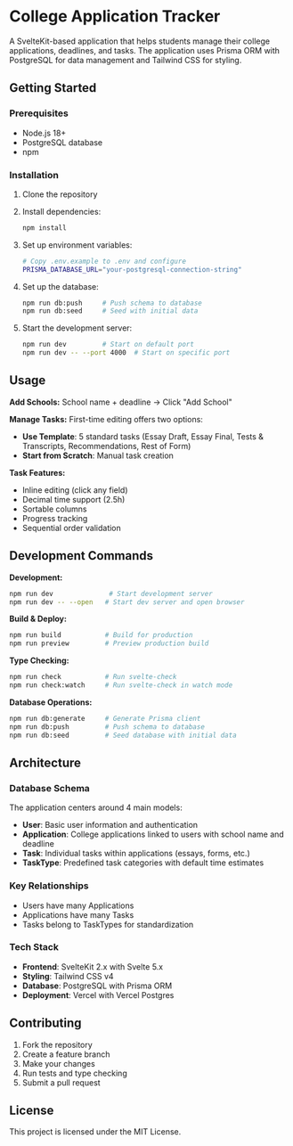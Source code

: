 # College Application Tracker

A SvelteKit-based application that helps students manage their college applications, deadlines, and tasks. The application uses Prisma ORM with PostgreSQL for data management and Tailwind CSS for styling.

## Getting Started

### Prerequisites

- Node.js 18+ 
- PostgreSQL database
- npm

### Installation

1. Clone the repository
2. Install dependencies:
   ```bash
   npm install
   ```

3. Set up environment variables:
   ```bash
   # Copy .env.example to .env and configure
   PRISMA_DATABASE_URL="your-postgresql-connection-string"
   ```

4. Set up the database:
   ```bash
   npm run db:push     # Push schema to database
   npm run db:seed     # Seed with initial data
   ```

5. Start the development server:
   ```bash
   npm run dev         # Start on default port
   npm run dev -- --port 4000  # Start on specific port
   ```

## Usage

**Add Schools:** School name + deadline → Click "Add School"

**Manage Tasks:** First-time editing offers two options:
- **Use Template**: 5 standard tasks (Essay Draft, Essay Final, Tests & Transcripts, Recommendations, Rest of Form)
- **Start from Scratch**: Manual task creation

**Task Features:**
- Inline editing (click any field)
- Decimal time support (2.5h)
- Sortable columns
- Progress tracking
- Sequential order validation

## Development Commands

**Development:**
```bash
npm run dev              # Start development server
npm run dev -- --open   # Start dev server and open browser
```

**Build & Deploy:**
```bash
npm run build           # Build for production
npm run preview         # Preview production build
```

**Type Checking:**
```bash
npm run check           # Run svelte-check
npm run check:watch     # Run svelte-check in watch mode
```

**Database Operations:**
```bash
npm run db:generate     # Generate Prisma client
npm run db:push         # Push schema to database
npm run db:seed         # Seed database with initial data
```

## Architecture

### Database Schema
The application centers around 4 main models:
- **User**: Basic user information and authentication
- **Application**: College applications linked to users with school name and deadline
- **Task**: Individual tasks within applications (essays, forms, etc.)
- **TaskType**: Predefined task categories with default time estimates

### Key Relationships
- Users have many Applications
- Applications have many Tasks
- Tasks belong to TaskTypes for standardization

### Tech Stack
- **Frontend**: SvelteKit 2.x with Svelte 5.x
- **Styling**: Tailwind CSS v4
- **Database**: PostgreSQL with Prisma ORM
- **Deployment**: Vercel with Vercel Postgres

## Contributing

1. Fork the repository
2. Create a feature branch
3. Make your changes
4. Run tests and type checking
5. Submit a pull request

## License

This project is licensed under the MIT License.